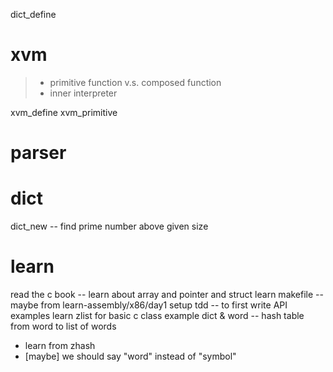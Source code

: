 dict_define

# xvm

> - primitive function v.s. composed function
> - inner interpreter

xvm_define
xvm_primitive

# parser

# dict

dict_new -- find prime number above given size

# learn

read the c book -- learn about array and pointer and struct
learn makefile -- maybe from learn-assembly/x86/day1
setup tdd -- to first write API examples
learn zlist for basic c class example
dict & word -- hash table from word to list of words
- learn from zhash
- [maybe] we should say "word" instead of "symbol"
